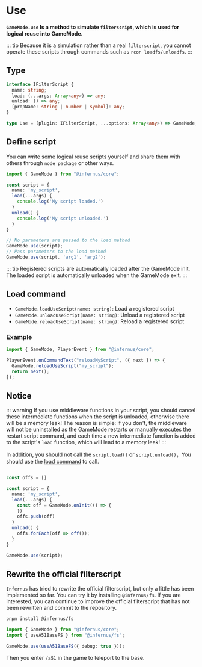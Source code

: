 # Use

**`GameMode.use` Is a method to simulate `filterscript`, which is used for logical reuse into GameMode.**

::: tip
Because it is a simulation rather than a real `filterscript`, you cannot operate these scripts through commands such as `rcon loadfs/unloadfs`.
:::

## Type

```ts
interface IFilterScript {
  name: string;
  load: (...args: Array<any>) => any;
  unload: () => any;
  [propName: string | number | symbol]: any;
}

type Use = (plugin: IFilterScript, ...options: Array<any>) => GameMode;
```

## Define script

You can write some logical reuse scripts yourself and share them with others through `node package` or other ways.

```ts
import { GameMode } from "@infernus/core";

const script = {
  name: 'my_script',
  load(...args) {
    console.log('My script loaded.')
  }
  unload() {
    console.log('My script unloaded.')
  }
}

// No parameters are passed to the load method
GameMode.use(script);
// Pass parameters to the load method
GameMode.use(script, 'arg1', 'arg2');
```

::: tip
Registered scripts are automatically loaded after the GameMode init.
The loaded script is automatically unloaded when the GameMode exit.
:::

## Load command

- `GameMode.loadUseScript(name: string)`: Load a registered script
- `GameMode.unloadUseScript(name: string)`: Unload a registered script
- `GameMode.reloadUseScript(name: string)`: Reload a registered script

### Example

```ts
import { GameMode, PlayerEvent } from "@infernus/core";

PlayerEvent.onCommandText("reloadMyScript", ({ next }) => {
  GameMode.reloadUseScript("my_script");
  return next();
});
```

## Notice

::: warning
If you use middleware functions in your script, you should cancel these intermediate functions when the script is unloaded, otherwise there will be a memory leak!
The reason is simple: if you don't, the middleware will not be uninstalled as the GameMode restarts or manually executes the restart script command, and each time a new intermediate function is added to the script's `load` function, which will lead to a memory leak!
:::

In addition, you should not call the `script.load()` or `script.unload()`，You should use the [load command](#load-command) to call.

```ts

const offs = []

const script = {
  name: 'my_script',
  load(...args) {
    const off = GameMode.onInit(() => {
    })
    offs.push(off)
  }
  unload() {
    offs.forEach(off => off());
  }
}

GameMode.use(script);

```

## Rewrite the official filterscript

`Infernus` has tried to rewrite the official filterscript, but only a little has been implemented so far. You can try it by installing `@infernus/fs`. If you are interested, you can continue to improve the official filterscript that has not been rewritten and commit to the repository.

```sh
pnpm install @infernus/fs
```

```ts
import { GameMode } from "@infernus/core";
import { useA51BaseFS } from "@infernus/fs";

GameMode.use(useA51BaseFS({ debug: true }));
```

Then you enter `/a51` in the game to teleport to the base.
